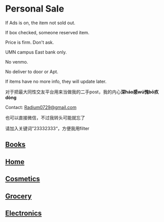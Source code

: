 # Personal Sale

If Ads is on, the item not sold out. 

If box checked, someone reserved item.

Price is firm. Don't ask. 

UMN campus East bank only. 

No venmo. 

No deliver to door or Apt. 

If items have no more info, they will update later. 

对于把最大同性交友平台用来当做我的二手post，我的内心**深háo感wú愧bō疚dòng**

Contact: <Radium0729@gmail.com>

也可以直接微信，不过我转头可能就忘了

请加入关键词”23332333“，方便我用filter

## [Books](https://github.com/radium0729/Personal-Sale/blob/master/Books.md)

## [Home](https://github.com/radium0729/Personal-Sale/blob/master/Home.md)

## [Cosmetics](https://github.com/radium0729/Personal-Sale/blob/master/Cosmetics.md)

## [Grocery](https://github.com/radium0729/Personal-Sale/blob/master/Grocery.md)

## [Electronics](https://github.com/radium0729/Personal-Sale/blob/master/Electronics.md)